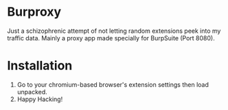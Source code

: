 # Burproxy
Just a schizophrenic attempt of not letting random extensions peek into my traffic data. Mainly a proxy app made specially for BurpSuite (Port 8080).
# Installation

1. Go to your chromium-based browser's extension settings then load unpacked.
2. Happy Hacking!
